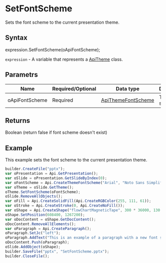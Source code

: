 # SetFontScheme

Sets the font scheme to the current presentation theme.

## Syntax

expression.SetFontScheme(oApiFontScheme);

`expression` - A variable that represents a [ApiTheme](../ApiTheme.md) class.

## Parametrs

| **Name** | **Required/Optional** | **Data type** | **Description** |
| ------------- | ------------- | ------------- | ------------- |
| oApiFontScheme | Required | [ApiThemeFontScheme](../../ApiThemeFontScheme/ApiThemeFontScheme.md) | Theme font scheme. |

## Returns

Boolean (return false if font scheme doesn't exist)

## Example

This example sets the font scheme to the current presentation theme.

```javascript
builder.CreateFile("pptx");
var oPresentation = Api.GetPresentation();
var oSlide = oPresentation.GetSlideByIndex(0);
var oFontScheme = Api.CreateThemeFontScheme("Arial", "Noto Sans Simplified Chinese", "Arabic", "Times New Roman", "Noto Serif Simplified Chinese", "Arabic", "New font scheme");
var oTheme = oSlide.GetTheme();
oTheme.SetFontScheme(oFontScheme);
oSlide.RemoveAllObjects();
var oFill = Api.CreateSolidFill(Api.CreateRGBColor(255, 111, 61));
var oStroke = Api.CreateStroke(0, Api.CreateNoFill());
var oShape = Api.CreateShape("flowChartMagneticTape", 300 * 36000, 130 * 36000, oFill, oStroke);
oShape.SetPosition(608400, 1267200);
var oDocContent = oShape.GetDocContent();
oDocContent.RemoveAllElements();
var oParagraph = Api.CreateParagraph();
oParagraph.SetJc("left");
oParagraph.AddText("This is an example of a paragraph with a new font scheme set.");
oDocContent.Push(oParagraph);
oSlide.AddObject(oShape);
builder.SaveFile("pptx", "SetFontScheme.pptx");
builder.CloseFile();
```